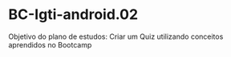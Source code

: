 # BC-Igti-android.02
Objetivo do plano de estudos: Criar um Quiz utilizando conceitos aprendidos no Bootcamp
